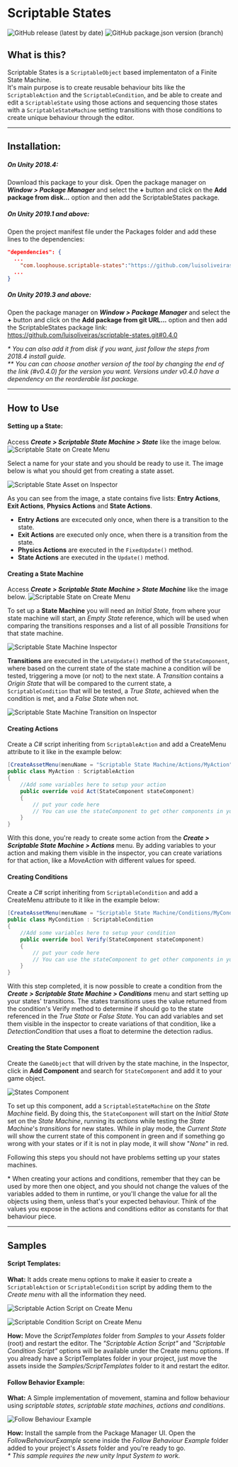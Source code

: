 # Scriptable States
![GitHub release (latest by date)](https://img.shields.io/github/v/release/luisoliveiras/scriptable-states?label=current%20release)
![GitHub package.json version (branch)](https://img.shields.io/github/package-json/v/luisoliveiras/scriptable-states/develop?label=develop)


## What is this?
Scriptable States is a `ScriptableObject` based implementaton of a Finite State Machine.   
It's main purpose is to create reusable behaviour bits like the `ScriptableAction` and the `ScriptableCondition`, and be able to create and edit a `ScriptableState` using those actions and sequencing those states with a `ScriptableStateMachine` setting transitions with those conditions to create unique behaviour through the editor.

---
## Installation:
##### On Unity 2018.4:
Download this package to your disk.
Open the package manager on _**Window > Package Manager**_ and select the **+** button and click on the **Add package from disk...** option and then add the ScriptableStates package.

##### On Unity 2019.1 and above:
Open the project manifest file under the Packages folder and add these lines to the dependencies:
```json
"dependencies": {
  ...  
    "com.loophouse.scriptable-states":"https://github.com/luisoliveiras/scriptable-states.git#0.4.0",
  ...
}

```

##### On Unity 2019.3 and above:
Open the package manager on _**Window > Package Manager**_ and select the **+** button and click on the **Add package from git URL...** option and then add the ScriptableStates package link:  
https://github.com/luisoliveiras/scriptable-states.git#0.4.0

_\* You can also add it from disk if you want, just follow the steps from 2018.4 install guide._\
_\** You can can choose another version of the tool by changing the end of the link (#v0.4.0) for the version you want. Versions under v0.4.0 have a dependency on the reorderable list package._


---
## How to Use
#### Setting up a State:
Access _**Create > Scriptable State Machine > State**_ like the image below.
![Scriptable State on Create Menu](https://github.com/luisoliveiras/project-images/blob/master/scriptable-states/v0.4.0/create_menu_state_02.png?raw=true)

Select a name for your state and you should be ready to use it. The image below is what you should get from creating a state asset.

![Scriptable State Asset on Inspector](https://github.com/luisoliveiras/project-images/blob/master/scriptable-states/v0.4.0/inspector_state_01.png?raw=true)

As you can see from the image, a state contains five lists: **Entry Actions**, **Exit Actions**, **Physics Actions** and **State Actions**.
- **Entry Actions** are excecuted only once, when there is a transition to the state.
- **Exit Actions** are executed only once, when there is a transition from the state.
- **Physics Actions** are executed in the `FixedUpdate()` method.
- **State Actions** are executed in the `Update()` method.

#### Creating a State Machine
Access _**Create > Scriptable State Machine > State Machine**_ like the image below.
![Scriptable State on Create Menu](https://github.com/luisoliveiras/project-images/blob/master/scriptable-states/v0.4.0/create_menu_state_machine_01.png?raw=true)

To set up a **State Machine** you will need an _Initial State_, from where your state machine will start, an _Empty State_ reference, which will be used when comparing the transitions responses and a list of all possible _Transitions_ for that state machine.

![Scriptable State Machine Inspector](https://github.com/luisoliveiras/project-images/blob/master/scriptable-states/v0.4.0/inspector_state_machine_01.png?raw=true)

**Transitions** are executed in the `LateUpdate()` method of the `StateComponent`, where based on the current state of the state machine a condition will be tested, triggering a move (or not) to the next state. A _Transition_ contains a _Origin State_ that will be compared to the current state, a `ScriptableCondition` that will be tested, a _True State_, achieved when the condition is met, and a _False State_ when not.

![Scriptable State Machine Transition on Inspector](https://github.com/luisoliveiras/project-images/blob/master/scriptable-states/v0.4.0/inspector_transition_01.png?raw=true)

#### Creating Actions
Create a _C#_ script inheriting from `ScriptableAction` and add a CreateMenu attribute to it like in the example below:

```csharp
[CreateAssetMenu(menuName = "Scriptable State Machine/Actions/MyAction", fileName = "new MyAction")]
public class MyAction : ScriptableAction
{
    //Add some variables here to setup your action
	public override void Act(StateComponent stateComponent)
	{
        // put your code here
        // You can use the stateComponent to get other components in your game object
	}
}
```
With this done, you're ready to create some action from the **_Create > Scriptable State Machine > Actions_** menu. By adding variables to your action and making them visible in the inspector, you can create variations for that action, like a _MoveAction_ with different values for speed.

#### Creating Conditions
Create a _C#_ script inheriting from `ScriptableCondition` and add a CreateMenu attribute to it like in the example below:

```csharp
[CreateAssetMenu(menuName = "Scriptable State Machine/Conditions/MyCondition", fileName = "new MyCondition")]
public class MyCondition : ScriptableCondition
{
    //Add some variables here to setup your condition
	public override bool Verify(StateComponent stateComponent)
	{
        // put your code here
        // You can use the stateComponent to get other components in your game object
	}
}
```
With this step completed, it is now possible to create a condition from the **_Create > Scriptable State Machine > Conditions_** menu and start setting up your states' transitions. The states transitions uses the value returned from the condition's Verify method to determine if should go to the state referenced in the _True State_ or _False State_.
You can add variables and set them visible in the inspector to create variations of that condition, like a _DetectionCondition_ that uses a float to determine the detection radius.

#### Creating the State Component
Create the `GameObject` that will driven by the state machine, in the Inspector, click in **Add Component** and search for `StateComponent` and add it to your game object.

![States Component](https://github.com/luisoliveiras/project-images/blob/master/scriptable-states/v0.4.0/inspector_state_component_1.gif?raw=true)

To set up this component, add a `ScriptableStateMachine` on the _State Machine_ field. By doing this, the `StateComponent` will start on the _Initial State_ set on the _State Machine_, running its _actions_ while testing the _State Machine_'s _transitions_ for new states. While in play mode, the _Current State_ will show the current state of this component in green and if something go wrong with your states or if it is not in play mode, it will show "_None_" in red.

Following this steps you should not have problems setting up your states machines.

\* When creating your actions and conditions, remember that they can be used by more then one object, and you should not change the values of the variables added to them in runtime, or you'll change the value for all the objects using them, unless that's your expected behaviour. Think of the values you expose in the actions and conditions editor as constants for that behaviour piece.

---
## Samples
#### Script Templates:

**What:** It adds create menu options to make it easier to create a `ScriptableAction` or `ScriptableCondition` script by adding them to the _Create menu_ with all the information they need.

![Scriptable Action Script on Create Menu](https://raw.githubusercontent.com/luisoliveiras/project-images/master/scriptable-states/create_menu_action_script_01.png?token=ADU3KQA32EBV5SCMUFPBPUK64WT64)

![Scriptable Condition Script on Create Menu](https://raw.githubusercontent.com/luisoliveiras/project-images/master/scriptable-states/create_menu_condition_script_01.png?token=ADU3KQGNMLPQYYMZDTZSECK64WT2O)

**How:** Move the _ScriptTemplates_ folder from _Samples_ to your _Assets_ folder (root) and restart the editor. The _"Scriptable Action Script"_ and _"Scriptable Condition Script"_ options will be available under the Create menu options. If you already have a ScriptTemplates folder in your project, just move the assets inside the _Samples/ScriptTemplates_ folder to it and restart the editor.

#### Follow Behavior Example:

**What:** A Simple implementation of movement, stamina and follow behaviour using _scriptable states, scriptable state machines, actions and conditions_.

![Follow Behaviour Example](https://github.com/luisoliveiras/project-images/blob/master/scriptable-states/v0.4.0/follow_behaviour_example.gif?raw=true)


**How:** Install the sample from the Package Manager UI. Open the _FollowBehaviourExample_ scene inside the _Follow Behaviour Example_ folder added to your project's _Assets_ folder and you're ready to go.  
_\* This sample requires the new unity Input System to work._
